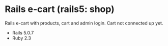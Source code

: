 # Rails e-cart (rails5: shop)

Rails e-cart with products, cart and admin login.
Cart not connected up yet. 

 * Rails 5.0.7
 * Ruby 2.3
